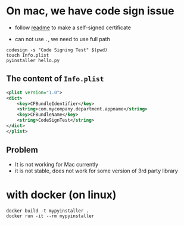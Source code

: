 # On mac, we have code sign issue
* follow [readme](https://github.com/pyinstaller/pyinstaller/wiki/Recipe-OSX-Code-Signing) to make a self-signed certificate

* can not use `.`, we need to use full path
```
codesign -s "Code Signing Test" $(pwd)
touch Info.plist 
pyinstaller hello.py
```

## The content of `Info.plist`
```xml
<plist version="1.0">
<dict>
    <key>CFBundleIdentifier</key>
    <string>com.mycompany.department.appname</string>
    <key>CFBundleName</key>
    <string>CodeSignTest</string>
</dict>
</plist>
```

## Problem
* It is not working for Mac currently
* it is not stable, does not work for some version of 3rd party library

# with docker (on linux)
```
docker build -t mypyinstaller .
docker run -it --rm mypyinstaller
```

